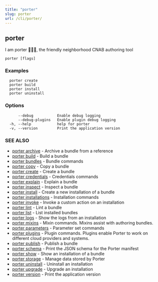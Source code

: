 ```yaml
---
title: "porter"
slug: porter
url: /cli/porter/
---
```

## porter

I am porter 👩🏽‍✈️, the friendly neighborhood CNAB authoring tool

```
porter [flags]
```

### Examples

```
  porter create
  porter build
  porter install
  porter uninstall
```

### Options

```
      --debug           Enable debug logging
      --debug-plugins   Enable plugin debug logging
  -h, --help            help for porter
  -v, --version         Print the application version
```

### SEE ALSO

* [porter archive](/cli/porter_archive/)	 - Archive a bundle from a reference
* [porter build](/cli/porter_build/)	 - Build a bundle
* [porter bundles](/cli/porter_bundles/)	 - Bundle commands
* [porter copy](/cli/porter_copy/)	 - Copy a bundle
* [porter create](/cli/porter_create/)	 - Create a bundle
* [porter credentials](/cli/porter_credentials/)	 - Credentials commands
* [porter explain](/cli/porter_explain/)	 - Explain a bundle
* [porter inspect](/cli/porter_inspect/)	 - Inspect a bundle
* [porter install](/cli/porter_install/)	 - Create a new installation of a bundle
* [porter installations](/cli/porter_installations/)	 - Installation commands
* [porter invoke](/cli/porter_invoke/)	 - Invoke a custom action on an installation
* [porter lint](/cli/porter_lint/)	 - Lint a bundle
* [porter list](/cli/porter_list/)	 - List installed bundles
* [porter logs](/cli/porter_logs/)	 - Show the logs from an installation
* [porter mixins](/cli/porter_mixins/)	 - Mixin commands. Mixins assist with authoring bundles.
* [porter parameters](/cli/porter_parameters/)	 - Parameter set commands
* [porter plugins](/cli/porter_plugins/)	 - Plugin commands. Plugins enable Porter to work on different cloud providers and systems.
* [porter publish](/cli/porter_publish/)	 - Publish a bundle
* [porter schema](/cli/porter_schema/)	 - Print the JSON schema for the Porter manifest
* [porter show](/cli/porter_show/)	 - Show an installation of a bundle
* [porter storage](/cli/porter_storage/)	 - Manage data stored by Porter
* [porter uninstall](/cli/porter_uninstall/)	 - Uninstall an installation
* [porter upgrade](/cli/porter_upgrade/)	 - Upgrade an installation
* [porter version](/cli/porter_version/)	 - Print the application version

